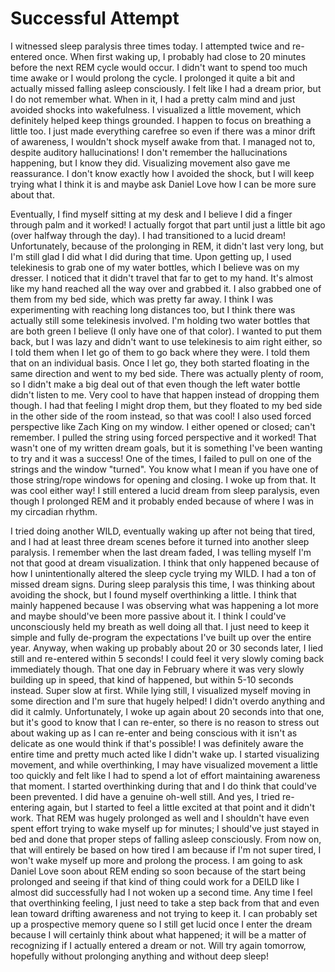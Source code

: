 # Successful Attempt

I witnessed sleep paralysis three times today. I attempted twice and re-entered once. When first waking up, I probably had close to 20 minutes before the next REM cycle would occur. I didn't want to spend too much time awake or I would prolong the cycle. I prolonged it quite a bit and actually missed falling asleep consciously. I felt like I had a dream prior, but I do not remember what. When in it, I had a pretty calm mind and just avoided shocks into wakefulness. I visualized a little movement, which definitely helped keep things grounded. I happen to focus on breathing a little too. I just made everything carefree so even if there was a minor drift of awareness, I wouldn't shock myself awake from that. I managed not to, despite auditory hallucinations! I don't remember the hallucinations happening, but I know they did. Visualizing movement also gave me reassurance. I don't know exactly how I avoided the shock, but I will keep trying what I think it is and maybe ask Daniel Love how I can be more sure about that.

Eventually, I find myself sitting at my desk and I believe I did a finger through palm and it worked! I actually forgot that part until just a little bit ago (over halfway through the day). I had transitioned to a lucid dream! Unfortunately, because of the prolonging in REM, it didn't last very long, but I'm still glad I did what I did during that time. Upon getting up, I used telekinesis to grab one of my water bottles, which I believe was on my dresser. I noticed that it didn't travel that far to get to my hand. It's almost like my hand reached all the way over and grabbed it. I also grabbed one of them from my bed side, which was pretty far away. I think I was experimenting with reaching long distances too, but I think there was actually still some telekinesis involved. I'm holding two water bottles that are both green I believe (I only have one of that color). I wanted to put them back, but I was lazy and didn't want to use telekinesis to aim right either, so I told them when I let go of them to go back where they were. I told them that on an individual basis. Once I let go, they both started floating in the same direction and went to my bed side. There was actually plenty of room, so I didn't make a big deal out of that even though the left water bottle didn't listen to me. Very cool to have that happen instead of dropping them though. I had that feeling I might drop them, but they floated to my bed side in the other side of the room instead, so that was cool! I also used forced perspective like Zach King on my window. I either opened or closed; can't remember. I pulled the string using forced perspective and it worked! That wasn't one of my written dream goals, but it is something I've been wanting to try and it was a success! One of the times, I failed to pull on one of the strings and the window "turned". You know what I mean if you have one of those string/rope windows for opening and closing. I woke up from that. It was cool either way! I still entered a lucid dream from sleep paralysis, even though I prolonged REM and it probably ended because of where I was in my circadian rhythm.

I tried doing another WILD, eventually waking up after not being that tired, and I had at least three dream scenes before it turned into another sleep paralysis. I remember when the last dream faded, I was telling myself I'm not that good at dream visualization. I think that only happened because of how I unintentionally altered the sleep cycle trying my WILD. I had a ton of missed dream signs. During sleep paralysis this time, I was thinking about avoiding the shock, but I found myself overthinking a little. I think that mainly happened because I was observing what was happening a lot more and maybe should've been more passive about it. I think I could've unconsciously held my breath as well doing all that. I just need to keep it simple and fully de-program the expectations I've built up over the entire year. Anyway, when waking up probably about 20 or 30 seconds later, I lied still and re-entered within 5 seconds! I could feel it very slowly coming back immediately though. That one day in February where it was very slowly building up in speed, that kind of happened, but within 5-10 seconds instead. Super slow at first. While lying still, I visualized myself moving in some direction and I'm sure that hugely helped! I didn't overdo anything and did it calmly. Unfortunately, I woke up again about 20 seconds into that one, but it's good to know that I can re-enter, so there is no reason to stress out about waking up as I can re-enter and being conscious with it isn't as delicate as one would think if that's possible! I was definitely aware the entire time and pretty much acted like I didn't wake up. I started visualizing movement, and while overthinking, I may have visualized movement a little too quickly and felt like I had to spend a lot of effort maintaining awareness that moment. I started overthinking during that and I do think that could've been prevented. I did have a genuine oh-well still. And yes, I tried re-entering again, but I started to feel a little excited at that point and it didn't work. That REM was hugely prolonged as well and I shouldn't have even spent effort trying to wake myself up for minutes; I should've just stayed in bed and done that proper steps of falling asleep consciously. From now on, that will entirely be based on how tired I am because if I'm not super tired, I won't wake myself up more and prolong the process. I am going to ask Daniel Love soon about REM ending so soon because of the start being prolonged and seeing if that kind of thing could work for a DEILD like I almost did successfully had I not woken up a second time. Any time I feel that overthinking feeling, I just need to take a step back from that and even lean toward drifting awareness and not trying to keep it. I can probably set up a prospective memory quene so I still get lucid once I enter the dream because I will certainly think about what happened; it will be a matter of recognizing if I actually entered a dream or not. Will try again tomorrow, hopefully without prolonging anything and without deep sleep!
